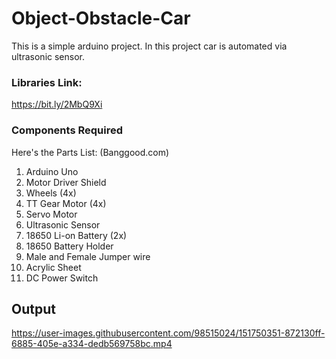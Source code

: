 # Object-Obstacle-Car

This is a simple arduino project. In this project car is automated via ultrasonic sensor.

### Libraries Link:
https://bit.ly/2MbQ9Xi

### Components Required
Here's the Parts List:
(Banggood.com)
1) Arduino Uno
2) Motor Driver Shield 
3) Wheels (4x) 
4) TT Gear Motor (4x)
5) Servo Motor 
6) Ultrasonic Sensor
6) 18650 Li-on Battery (2x) 
7) 18650 Battery Holder 
8) Male and Female Jumper wire 
9) Acrylic Sheet 
10) DC Power Switch 

## Output



https://user-images.githubusercontent.com/98515024/151750351-872130ff-6885-405e-a334-dedb569758bc.mp4

